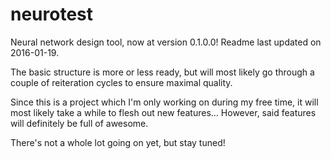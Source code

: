 # neurotest
Neural network design tool, now at version 0.1.0.0! 
Readme last updated on 2016-01-19.

The basic structure is more or less ready, but will most likely go through a couple of reiteration cycles to ensure maximal quality.

Since this is a project which I'm only working on during my free time, it will most likely take a while to flesh out new features... However, said features will definitely be full of awesome.

There's not a whole lot going on yet, but stay tuned!
